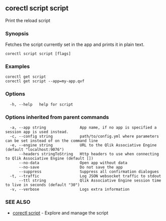 ## corectl script script

Print the reload script

### Synopsis

Fetches the script currently set in the app and prints it in plain text.

```
corectl script script [flags]
```

### Examples

```
corectl get script
corectl get script --app=my-app.qvf
```

### Options

```
  -h, --help   help for script
```

### Options inherited from parent commands

```
  -a, --app string               App name, if no app is specified a session app is used instead.
  -c, --config string            path/to/config.yml where parameters can be set instead of on the command line
  -e, --engine string            URL to the Qlik Associative Engine (default "localhost:9076")
      --headers stringToString   Http headers to use when connecting to Qlik Associative Engine (default [])
      --no-data                  Open app without data
      --no-save                  Do not save the app
      --suppress                 Suppress all confirmation dialogues
  -t, --traffic                  Log JSON websocket traffic to stdout
      --ttl string               Qlik Associative Engine session time to live in seconds (default "30")
  -v, --verbose                  Logs extra information
```

### SEE ALSO

* [corectl script](corectl_script.md)	 - Explore and manage the script


